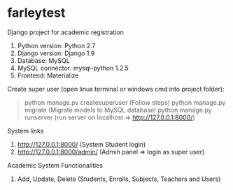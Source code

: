 # farleytest
Django project for academic registration

1) Python version: Python 2.7
2) Django version: Django 1.9
3) Database: MySQL
4) MySQL connector: mysql-python 1.2.5
5) Frontend: Materialize

Create super user (open linux terminal or windows cmd into project folder):
>python manage.py createsuperuser (Follow steps)
>python manage.py migrate (Migrate models to MySQL database)
>python manage.py runserver (run server on localhost => http://127.0.0.1:8000/)

System links
1) http://127.0.0.1:8000/ (System Student login)
2) http://127.0.0.1:8000/admin/ (Admin panel => login as super user)

Academic System Functionalities
1) Add, Update, Delete (Students, Enrolls, Subjects, Teachers and Users)
